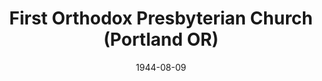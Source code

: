 ---
date: &id001 1944-08-09
end_date: null
location:
  address: 8245 NE Fremont Street
  city: Portland
  state: OR
minister:
- end: 1950-01-01
  name: Lawrence Eyres
  start: 1944-08-09
  type: Pastor
- end: 1960-01-01
  name: Carl Ahlfeldt
  start: 1950-01-01
  type: Pastor
- end: 1975-01-01
  name: Albert Edwards, III
  start: 1960-01-01
  type: Pastor
- end: 1994-01-01
  name: Donald Poundstone
  start: 1976-01-01
  type: Pastor
- end: null
  name: Jack Smith
  start: 1995-01-01
  type: Pastor
ministers:
- Lawrence Eyres
- Carl Ahlfeldt
- Albert Edwards, III
- Donald Poundstone
- Jack Smith
name: First Orthodox Presbyterian Church
names:
- end: null
  name: First Orthodox Presbyterian Church
  start: 1944-08-09
origination_date: *id001
raw_data: "OR\nPortland\n\nFirst Orthodox Presbyterian Church  (August 9, 1944\u2013\
  \ )\n8245 NE Fremont Street\nPastors: Lawrence Eyres, 1944\u201350\nCarl Ahlfeldt,\
  \ 1950\u201360\nAlbert Edwards, III, 1960\u201375\nDonald Poundstone, 1976\u2013\
  94\nJack Smith, 1995\u2013"
states:
- OR
status:
  active: true
  end_date: null
  reason: null
  received_from: null
  withdrawal_to: null
title: First Orthodox Presbyterian Church (Portland OR)
year_established:
- 1944

---